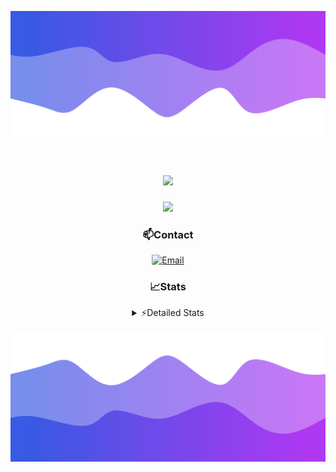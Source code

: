 ![Header](./header.png)
<div align="center">

<h1 align="center">
  <a href="https://git.io/typing-svg">
    <img src="https://readme-typing-svg.herokuapp.com/?lines=Hello,+There!+👋;This+is+chicho.;CEO+on+Hely+Development....;&center=true&size=25">
  </a>
</h1>
  
<p align="center">
  <img src="https://lanyard.cnrad.dev/api/852683595378196480" />
</p>

### 📫Contact
  [![Email](https://img.shields.io/badge/Email-gastondalla@gmail.com-04619f?style=for-the-badge&logo=gmail&logoColor=white)](mailto:gastondalla@gmail.com)
</br>  
### 📈Stats
<details>
    <summary> ⚡Detailed Stats</summary>
    <br/>

<!--START_SECTION:waka-->
![Code Time](http://img.shields.io/badge/Code%20Time-176%20hrs%2016%20mins-blue)

![Profile Views](http://img.shields.io/badge/Profile%20Views-2-blue)

**🐱 My GitHub Data** 

> 📦 37.7 kB Used in GitHub's Storage 
 > 
> 🏆 7 Contributions in the Year 2023
 > 
> 🚫 Not Opted to Hire
 > 
> 📜 6 Public Repositories 
 > 
> 🔑 9 Private Repositories 
 > 
**I'm a Night 🦉** 

```text
🌞 Morning                14 commits          █░░░░░░░░░░░░░░░░░░░░░░░░   04.17 % 
🌆 Daytime                49 commits          ████░░░░░░░░░░░░░░░░░░░░░   14.58 % 
🌃 Evening                158 commits         ████████████░░░░░░░░░░░░░   47.02 % 
🌙 Night                  115 commits         █████████░░░░░░░░░░░░░░░░   34.23 % 
```
📅 **I'm Most Productive on Tuesday** 

```text
Monday                   25 commits          ██░░░░░░░░░░░░░░░░░░░░░░░   07.44 % 
Tuesday                  65 commits          █████░░░░░░░░░░░░░░░░░░░░   19.35 % 
Wednesday                61 commits          █████░░░░░░░░░░░░░░░░░░░░   18.15 % 
Thursday                 37 commits          ███░░░░░░░░░░░░░░░░░░░░░░   11.01 % 
Friday                   48 commits          ████░░░░░░░░░░░░░░░░░░░░░   14.29 % 
Saturday                 48 commits          ████░░░░░░░░░░░░░░░░░░░░░   14.29 % 
Sunday                   52 commits          ████░░░░░░░░░░░░░░░░░░░░░   15.48 % 
```


📊 **This Week I Spent My Time On** 

```text
🕑︎ Time Zone: America/Argentina/Buenos_Aires

💬 Programming Languages: 
C#                       9 hrs 36 mins       ███████████░░░░░░░░░░░░░░   43.68 % 
Python                   4 hrs 32 mins       █████░░░░░░░░░░░░░░░░░░░░   20.65 % 
Other                    4 hrs 24 mins       █████░░░░░░░░░░░░░░░░░░░░   20.08 % 
HTML                     2 hrs 55 mins       ███░░░░░░░░░░░░░░░░░░░░░░   13.33 % 
Text                     14 mins             ░░░░░░░░░░░░░░░░░░░░░░░░░   01.12 % 

🔥 Editors: 
Visual Studio            13 hrs 56 mins      ████████████████░░░░░░░░░   63.40 % 
VS Code                  8 hrs 2 mins        █████████░░░░░░░░░░░░░░░░   36.60 % 

🐱‍💻 Projects: 
Unknown Project          5 hrs 40 mins       ██████░░░░░░░░░░░░░░░░░░░   25.80 % 
StringExtractor          5 hrs 32 mins       ██████░░░░░░░░░░░░░░░░░░░   25.22 % 
Hate                     5 hrs 23 mins       ██████░░░░░░░░░░░░░░░░░░░   24.50 % 
Palometa                 3 hrs               ███░░░░░░░░░░░░░░░░░░░░░░   13.68 % 
Coder                    2 hrs 22 mins       ███░░░░░░░░░░░░░░░░░░░░░░   10.80 % 

💻 Operating System: 
Windows                  21 hrs 58 mins      █████████████████████████   100.00 % 
```

**I Mostly Code in JavaScript** 

```text
JavaScript               8 repos             █████████░░░░░░░░░░░░░░░░   36.36 % 
CSS                      3 repos             ███░░░░░░░░░░░░░░░░░░░░░░   13.64 % 
C#                       2 repos             ██░░░░░░░░░░░░░░░░░░░░░░░   09.09 % 
Python                   2 repos             ██░░░░░░░░░░░░░░░░░░░░░░░   09.09 % 
Batchfile                1 repo              █░░░░░░░░░░░░░░░░░░░░░░░░   04.55 % 
```




 Last Updated on 24/06/2023 17:11:27 UTC
<!--END_SECTION:waka-->
</details>

![Footer](./footer.png)
